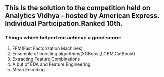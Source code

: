 ## This is the solution to the competition held on Analytics Vidhya - hosted by American Express. Individual Participation.Ranked 10th.

### Things which helped me achieve a good score:
1. FFM(Fast Factorization Machines)
2. Ensemble of boosting algorithms(XGBoost,LGBM,CatBoost)
3. Extracting Feature Combinations
4. A but of EDA and Feature Engineering
5. Mean Encoding
